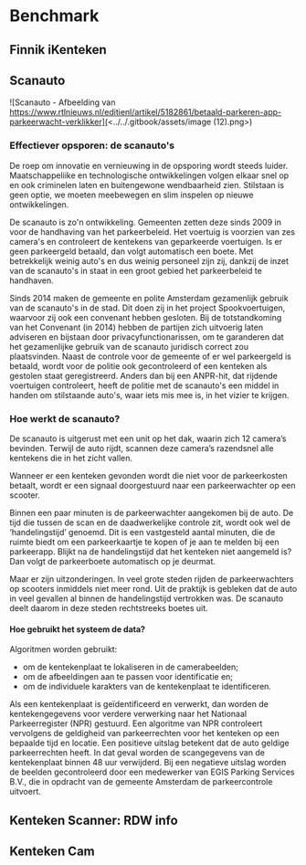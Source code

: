 # Benchmark

## Finnik iKenteken



## Scanauto

![Scanauto - Afbeelding van https://www.rtlnieuws.nl/editienl/artikel/5182861/betaald-parkeren-app-parkeerwacht-verklikker](<../../.gitbook/assets/image (12).png>)

### Effectiever opsporen: de scanauto's

De roep om innovatie en vernieuwing in de opsporing wordt steeds luider. Maatschappeliike en technologische ontwikkelingen volgen elkaar snel op en ook criminelen laten en buitengewone wendbaarheid zien. Stilstaan is geen optie, we moeten meebewegen en slim inspelen op nieuwe ontwikkelingen.

De scanauto is zo'n ontwikkeling. Gemeenten zetten deze sinds 2009 in voor de handhaving van het parkeerbeleid. Het voertuig is voorzien van zes camera's en controleert de kentekens van geparkeerde voertuigen. Is er geen parkeergeld betaald, dan volgt automatisch een boete. Met betrekkelijk weinig auto's en dus weinig personeel zijn zij, dankzij de inzet van de scanauto's in staat in een groot gebied het parkeerbeleid te handhaven.

Sinds 2014 maken de gemeente en polite Amsterdam gezamenlijk gebruik van de scanauto's in de stad. Dit doen zij in het project Spookvoertuigen, waarvoor zij ook een convenant hebben gesloten. Bij de totstandkoming van het Convenant (in 2014) hebben de partijen zich uitvoerig laten adviseren en bijstaan door privacyfunctionarissen, om te garanderen dat het gezamenlijke gebruik van de scanauto juridisch correct zou plaatsvinden. Naast de controle voor de gemeente of er wel parkeergeld is betaald, wordt voor de politie ook gecontroleerd of een kenteken als gestolen staat geregistreerd. Anders dan bij een ANPR-hit, dat rijdende voertuigen controleert, heeft de politie met de scanauto's een middel in handen om stilstaande auto's, waar iets mis mee is, in het vizier te krijgen.

### Hoe werkt de scanauto?

De scanauto is uitgerust met een unit op het dak, waarin zich 12 camera’s bevinden. Terwijl de auto rijdt, scannen deze camera’s razendsnel alle kentekens die in het zicht vallen.

Wanneer er een kenteken gevonden wordt die niet voor de parkeerkosten betaalt, wordt er een signaal doorgestuurd naar een parkeerwachter op een scooter.

Binnen een paar minuten is de parkeerwachter aangekomen bij de auto. De tijd die tussen de scan en de daadwerkelijke controle zit, wordt ook wel de ‘handelingstijd’ genoemd. Dit is een vastgesteld aantal minuten, die de ruimte biedt om een parkeerkaartje te kopen of je aan te melden bij een parkeerapp. Blijkt na de handelingstijd dat het kenteken niet aangemeld is? Dan volgt de parkeerboete automatisch op je deurmat.

Maar er zijn uitzonderingen. In veel grote steden rijden de parkeerwachters op scooters inmiddels niet meer rond. Uit de praktijk is gebleken dat de auto in veel gevallen al binnen de handelingstijd vertrokken was. De scanauto deelt daarom in deze steden rechtstreeks boetes uit.

#### Hoe gebruikt het systeem de data?

Algoritmen worden gebruikt:

* om de kentekenplaat te lokaliseren in de camerabeelden;
* om de afbeeldingen aan te passen voor identificatie en;
* om de individuele karakters van de kentekenplaat te identificeren.

Als een kentekenplaat is geïdentificeerd en verwerkt, dan worden de kentekengegevens voor verdere verwerking naar het Nationaal Parkeerregister (NPR) gestuurd. Een algoritme van NPR controleert vervolgens de geldigheid van parkeerrechten voor het kenteken op een bepaalde tijd en locatie. Een positieve uitslag betekent dat de auto geldige parkeerrechten heeft. In dat geval worden de scangegevens van de kentekenplaat binnen 48 uur verwijderd. Bij een negatieve uitslag worden de beelden gecontroleerd door een medewerker van EGIS Parking Services B.V., die in opdracht van de gemeente Amsterdam de parkeercontrole uitvoert.

## Kenteken Scanner: RDW info



## Kenteken Cam

